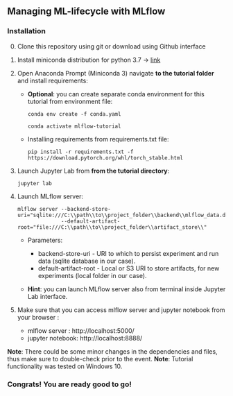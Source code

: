 ## Managing ML-lifecycle with MLflow


### Installation 

0. Clone this repository using git or download using Github interface

1. Install miniconda distribution for python 3.7 -> [link](https://docs.conda.io/en/latest/miniconda.html#installing) 

2. Open Anaconda Prompt (Miniconda 3) navigate **to the tutorial folder** and install requirements: 
    
    - **Optional**: you can create separate conda environment for this tutorial from environment file: 
        ```
        conda env create -f conda.yaml
        ```
        ```
        conda activate mlflow-tutorial
        ```
    - Installing requirements from requirements.txt file:
        ```
        pip install -r requirements.txt -f https://download.pytorch.org/whl/torch_stable.html
        ```
3. Launch Jupyter Lab from **from the tutorial directory**:
    ```
    jupyter lab
    ```
    
4. Launch MLflow server:
    ```
    mlflow server --backend-store-uri="sqlite:///C:\\path\\to\\project_folder\\backend\\mlflow_data.db" 
                  --default-artifact-root="file:///C:\\path\\to\\project_folder\\artifact_store\\"
    ```
    - Parameters:
        - backend-store-uri - URI to which to persist experiment and run data (sqlite database in our case).
        - default-artifact-root - Local or S3 URI to store artifacts, for new experiments (local folder in our case). 
    
    - **Hint**: you can launch MLflow server also from terminal inside Jupyter Lab interface. 
    
5. Make sure that you can access mlflow server and jupyter notebook from your browser :
    - mlflow server   : http://localhost:5000/
    - jupyter notebook: http://localhost:8888/ 

**Note**: There could be some minor changes in the dependencies and files, thus make sure to double-check prior to the event.
**Note**: Tutorial functionality was tested on Windows 10.
    
### Congrats! You are ready good to go! 